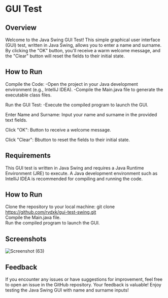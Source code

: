 # GUI Test

## Overview
Welcome to the Java Swing GUI Test! This simple graphical user interface (GUI) test, written in Java Swing, allows you to enter a name and surname.
By clicking the "OK" button, you'll receive a warm welcome message, and the "Clear" button will reset the fields to their initial state.

## How to Run
Compile the Code:
-Open the project in your Java development environment (e.g., IntelliJ IDEA).
-Compile the Main.java file to generate the executable class files.

Run the GUI Test:
-Execute the compiled program to launch the GUI.

Enter Name and Surname:
Input your name and surname in the provided text fields.

Click "OK":
Button to receive a welcome message.

Click "Clear":
Bbutton to reset the fields to their initial state.

## Requirements
This GUI test is written in Java Swing and requires a Java Runtime Environment (JRE) to execute.
A Java development environment such as IntelliJ IDEA is recommended for compiling and running the code.

## How to Run
Clone the repository to your local machine: git clone https://github.com/rvdxk/gui-test-swing.git<br>
Compile the Main.java file.<br>
Run the compiled program to launch the GUI.<br>

## Screenshots
![Screenshot (63)](https://github.com/rvdxk/gui-test-swing/assets/136000622/4f993026-d6f8-48e4-bd0d-34f802d54d60)

## Feedback
If you encounter any issues or have suggestions for improvement, feel free to open an issue in the GitHub repository. Your feedback is valuable!
Enjoy testing the Java Swing GUI with name and surname inputs!
